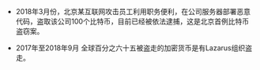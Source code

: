 
- 2018年3月份，北京某互联网攻击员工利用职务便利，在公司服务器部署恶意代码，盗取该公司100个比特币，目前已经被依法逮捕，这是北京首例比特币盗窃案。

- 2017年至2018年9月 全球百分之六十五被盗走的加密货币是有Lazarus组织盗走。
